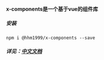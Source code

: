 #### x-components是一个基于vue的组件库

##### 安装
```
npm i @hhm1999/x-components --save
```

##### 详见：[中文文档](https://hhm1999.github.io/x-components/)
